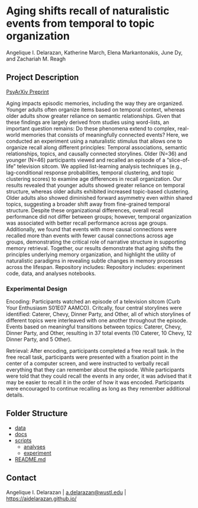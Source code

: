 # Aging shifts recall of naturalistic events from temporal to topic organization
Angelique I. Delarazan, Katherine March, Elena Markantonakis, June Dy, and Zachariah M. Reagh


## Project Description
[PsyArXiv Preprint]()

Aging impacts episodic memories, including the way they are organized. Younger adults often organize items based on temporal context, whereas older adults show greater reliance on semantic relationships. Given that these findings are largely derived from studies using word-lists, an important question remains: Do these phenomena extend to complex, real-world memories that consists of meaningfully connected events? Here, we conducted an experiment using a naturalistic stimulus that allows one to organize recall along different principles: Temporal associations, semantic relationships, topics, and causally connected storylines. Older (N=36) and younger (N=46) participants viewed and recalled an episode of a “slice-of-life” television sitcom. We applied list-learning analysis techniques (e.g., lag-conditional response probabilities, temporal clustering, and topic clustering scores) to examine age differences in recall organization. Our results revealed that younger adults showed greater reliance on temporal structure, whereas older adults exhibited increased topic-based clustering. Older adults also showed diminished forward asymmetry even within shared topics, suggesting a broader shift away from fine-grained temporal structure. Despite these organizational differences, overall recall performance did not differ between groups; however, temporal organization was associated with better recall performance across age groups. Additionally, we found that events with more causal connections were recalled more than events with fewer causal connections across age groups, demonstrating the critical role of narrative structure in supporting memory retrieval. Together, our results demonstrate that aging shifts the principles underlying memory organization, and highlight the utility of naturalistic paradigms in revealing subtle changes in memory processes across the lifespan. Repository includes: Repository includes: experiment code, data, and analyses notebooks.

### Experimental Design
Encoding: Participants watched an episode of a television sitcom (Curb Your Enthusiasm S01E07 AAMCO). Critcally, four central storylines were identified: Caterer, Chevy, Dinner Party, and Other, all of which storylines of different topics were interleaved with one another throughout the episode. Events based on meaningful transitions between topics: Caterer, Chevy, Dinner Party, and Other, resulting in 37 total events (10 Caterer, 10 Chevy, 12 Dinner Party, and 5 Other).

Retrieval: After encoding, participants completed a free recall task. In the free recall task, participants were presented with a fixation point in the center of a computer screen, and were instructed to verbally recall everything that they can remember about the episode. While participants were told that they could recall the events in any order, it was advised that it may be easier to recall it in the order of how it was encoded. Participants were encouraged to continue recalling as long as they remember additional details.

## Folder Structure
 * [data](./data/)
 * [docs](./docs/)
 * [scripts](./scripts/)
    * [analyses](./scripts/analyses/)
    * [experiment](./scripts/experiment/)
 * [README.md](./README.md)

## Contact
Angelique I. Delarazan | a.delarazan@wustl.edu | https://aidelarazan.github.io/
